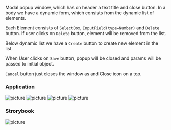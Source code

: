 Modal popup window, which has on header a text title and close button. 
In a body we have a dynamic form, which consists from the dynamic list of elements.

Each Element consists of `SelectBox`, `InputField(type=Number)` and `Delete` button. 
If user clicks on `Delete` button, element will be removed from the list.

Below dynamic list we have a `Create` button to create new element in the list.

When User clicks on `Save` button, popup will be closed and params will be passed to initial
object. 

`Cancel` button just closes the window as and Close icon on a top.

### Application
![picture](https://image.ibb.co/fsXRr9/Screenshot_1.jpg)
![picture](https://image.ibb.co/dqQ7yp/1.png)
![picture](https://image.ibb.co/nEThW9/2.png)
![picture](https://image.ibb.co/cMJMPU/Screenshot_6.jpg)

### Strorybook
![picture](https://image.ibb.co/eqh7yp/Screenshot_2.jpg)
